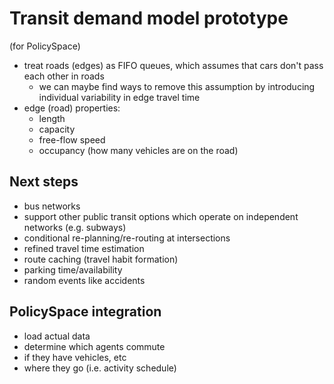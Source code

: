 # Transit demand model prototype
(for PolicySpace)

- treat roads (edges) as FIFO queues, which assumes that cars don't pass each other in roads
    - we can maybe find ways to remove this assumption by introducing individual variability in edge travel time
- edge (road) properties:
    - length
    - capacity
    - free-flow speed
    - occupancy (how many vehicles are on the road)

## Next steps

- bus networks
- support other public transit options which operate on independent networks (e.g. subways)
- conditional re-planning/re-routing at intersections
- refined travel time estimation
- route caching (travel habit formation)
- parking time/availability
- random events like accidents

## PolicySpace integration

- load actual data
- determine which agents commute
- if they have vehicles, etc
- where they go (i.e. activity schedule)
